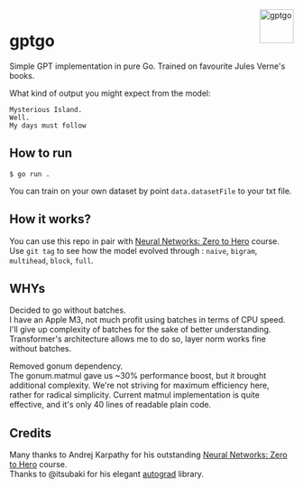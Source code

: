 <img src="https://github.com/zakirullin/files.md/raw/main/docs/go.svg" alt="gptgo" title="gptgo" align="right" height="60" />

# gptgo
Simple GPT implementation in pure Go. Trained on favourite Jules Verne's books.  

What kind of output you might expect from the model:  
```
Mysterious Island.
Well.
My days must follow
```

## How to run
```shell
$ go run .
```

You can train on your own dataset by point `data.datasetFile` to your txt file.  

## How it works?
You can use this repo in pair with [Neural Networks: Zero to Hero](https://karpathy.ai/zero-to-hero.html) course.  
Use `git tag` to see how the model evolved through : `naive`, `bigram`, `multihead`, `block`, `full`.



## WHYs
Decided to go without batches.  
I have an  Apple M3, not much profit using batches in terms of CPU speed. I'll give up complexity of batches for the sake of better understanding. Transformer's architecture allows me to do so, layer norm works fine without batches.  

Removed gonum dependency.  
The gonum.matmul gave us ~30% performance boost, but it brought additional complexity. We're not striving for maximum efficiency here, rather for radical simplicity. Current matmul implementation is quite effective, and it's only 40 lines of readable plain code.  

## Credits
Many thanks to Andrej Karpathy for his outstanding [Neural Networks: Zero to Hero](https://karpathy.ai/zero-to-hero.html) course.  
Thanks to @itsubaki for his elegant [autograd](https://github.com/itsubaki/autograd) library.  